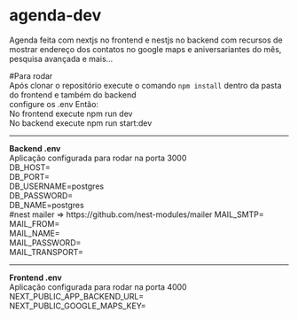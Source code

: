 # agenda-dev
Agenda feita com nextjs no frontend e nestjs no backend com recursos de mostrar endereço dos contatos no google maps e aniversariantes do mês, pesquisa avançada e mais...

#Para rodar<br/>
Após clonar o repositório execute o comando <code>npm install</code> dentro da pasta do frontend e também do backend<br/>
configure os .env 
Então:<br/>
 No frontend execute npm run dev<br/>
 No backend execute npm run start:dev<br/>


<hr/>
<strong>Backend .env</strong> <br/>
Aplicação configurada para rodar na porta 3000 <br/>
DB_HOST= <br/>
DB_PORT= <br/>
DB_USERNAME=postgres<br/>
DB_PASSWORD= <br/>
DB_NAME=postgres<br/>
#nest mailer => https://github.com/nest-modules/mailer
MAIL_SMTP=<br/>
MAIL_FROM= <br/>
MAIL_NAME= <br/>
MAIL_PASSWORD= <br/>
MAIL_TRANSPORT=  <br/>
<hr/>
<strong>Frontend .env</strong><br/>
Aplicação configurada para rodar na porta 4000 <br/>
NEXT_PUBLIC_APP_BACKEND_URL= <br/>
NEXT_PUBLIC_GOOGLE_MAPS_KEY=  <br/>
